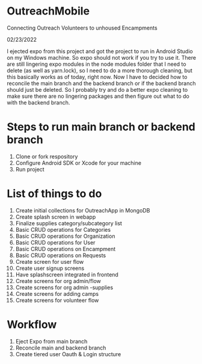 # OutreachMobile
Connecting Outreach Volunteers to unhoused Encampments

02/23/2022

I ejected expo from this project and got the project to run in Android Studio on my Windows machine. So expo should not work if you try to use it. There are still lingering expo modules in the node modules folder that I need to delete (as well as yarn.lock), so I need to do a more thorough cleaning, but this basically works as of today, right now. Now I have to decided how to reconcile the main branch and the backend branch or if the backend branch should just be deleted. So I probably try and do a better expo cleaning to make sure there are no lingering packages and then figure out what to do with the backend branch. 

# Steps to run main branch or backend branch

1. Clone or fork respository
2. Configure Android SDK or Xcode for your machine
3. Run project

# List of things to do
1. Create initial collections for OutreachApp in MongoDB
2. Create splash screen in webapp
3. Finalize supplies category/subcategory list
4. Basic CRUD operations for Categories
5. Basic CRUD operations for Organization
6. Basic CRUD operations for User
7. Basic CRUD operations on Encampment
8. Basic CRUD operations on Requests
9. Create screen for  user flow
10. Create user signup screens
11. Have splashscreen integrated in frontend
12. Create screens for org admin/flow
13. Create screens for org admin -supplies
14. Create screens for adding camps
15. Create screens for volunteer flow

# Workflow
1. Eject Expo from main branch 
2. Reconcile main and backend branch
3. Create tiered user Oauth & Login structure
